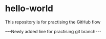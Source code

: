 # hello-world
This repository is for practising the GitHub flow

---Newly added line for practising git branch---
